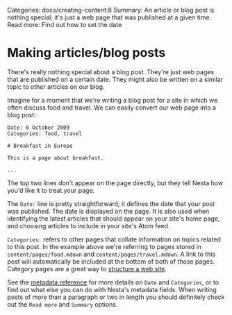 Categories: docs/creating-content:8
Summary: An article or blog post is nothing special; it's just a web page that was published at a given time.
Read more: Find out how to set the date

# Making articles/blog posts

There's really nothing special about a blog post. They're just web pages
that are published on a certain date. They might also be written on a
similar topic to other articles on our blog.

Imagine for a moment that we're writing a blog post for a site in which
we often discuss food and travel. We can easily convert our web page
into a blog post:

    Date: 6 October 2009
    Categories: food, travel

    # Breakfast in Europe

    This is a page about breakfast.

    ...

The top two lines don't appear on the page directly, but they tell Nesta
how you'd like it to treat your page.

The `Date:` line is pretty straightforward; it defines the date that
your post was published. The date is displayed on the page. It is also
used when identifying the latest articles that should appear on your
site's home page, and choosing articles to include in your site's Atom
feed.

`Categories:` refers to other pages that collate information on topics
related to this post. In the example above we're referring to pages
stored in `content/pages/food.mdown` and `content/pages/travel.mdown`. A
link to this post will automatically be included at the bottom of both
of those pages. Category pages are a great way to [structure a web
site][structure].

[structure]: http://www.wordtracker.com/academy/website-structure

See the [metadata reference](metadata-reference) for more details on
`Date` and `Categories`, or to find out what else you can do with
Nesta's metadata fields. When writing posts of more than a paragraph or
two in length you should definitely check out the `Read more` and
`Summary` options.

